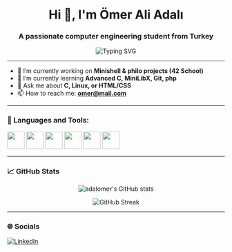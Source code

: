 <h1 align="center">Hi 👋, I'm Ömer Ali Adalı</h1>
<h3 align="center">A passionate computer engineering student from Turkey</h3>

<p align="center">
  <img src="https://readme-typing-svg.demolab.com?font=Fira+Code&pause=1000&center=true&vCenter=true&width=435&lines=Computer+Engineering+Student;C+Lover;Web+Design+Enthusiast;Open+Source+Contributor" alt="Typing SVG" />
</p>

---

- 🔭 I’m currently working on **Minishell & philo projects (42 School)**  
- 🌱 I’m currently learning **Advanced C, MiniLibX, Git, php**  
- 💬 Ask me about **C, Linux, or HTML/CSS**  
- 📫 How to reach me: **omer@mail.com**  

---

### 🧰 Languages and Tools:
<p align="left">
  <img src="https://cdn.jsdelivr.net/gh/devicons/devicon/icons/c/c-original.svg" width="40" />
  <img src="https://cdn.jsdelivr.net/gh/devicons/devicon/icons/linux/linux-original.svg" width="40" />
  <img src="https://cdn.jsdelivr.net/gh/devicons/devicon/icons/html5/html5-original.svg" width="40" />
  <img src="https://cdn.jsdelivr.net/gh/devicons/devicon/icons/css3/css3-original.svg" width="40" />
  <img src="https://cdn.jsdelivr.net/gh/devicons/devicon/icons/git/git-original.svg" width="40" />
  <img src="https://cdn.jsdelivr.net/gh/devicons/devicon/icons/vscode/vscode-original.svg" width="40" />
</p>

---

### 📈 GitHub Stats

<p align="center">
  <img src="https://github-readme-stats.vercel.app/api?username=adalomer&show_icons=true&theme=github_dark&hide_border=true" alt="adalomer's GitHub stats" />
</p>
<p align="center">
  <img src="https://github-readme-streak-stats.herokuapp.com/?user=adalomer&theme=github-dark-blue&hide_border=true" alt="GitHub Streak" />
</p>

---

### 🌐 Socials

<p align="left">
  <a href="https://linkedin.com/in/omeraliadali" target="_blank">
    <img src="https://img.shields.io/badge/LinkedIn-blue?logo=linkedin&logoColor=white" alt="LinkedIn" />
  </a>
</p>

